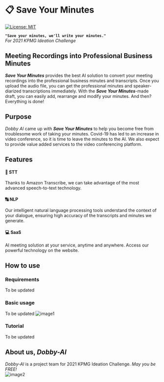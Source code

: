 # :clipboard: Save Your Minutes

[![License: MIT](https://img.shields.io/badge/License-MIT-yellow.svg)](https://opensource.org/licenses/MIT)

**`"Save your minutes, we'll write your minutes."`**   
*For 2021 KPMG Ideation Challenge*  

## Meeting Recordings into Professional Business Minutes
***Save Your Minutes*** provides the best AI solution to convert your meeting recordings into the professional business minutes and transcripts. Once you upload the audio file, you can get the professional minutes and speaker-diarized transcriptions immediately. With the ***Save Your Minutes***-made draft, you can easily add, rearrange and modify your minutes. And then? Everything is done!

## Purpose
*Dobby AI* came up with ***Save Your Minutes*** to help you become free from troublesome work of taking your minutes. Covid-19 has led to an increase in video conference, so it is time to leave the minutes to the AI. We also expect to provide value added services to the video conferencing platform.


## Features
#### :microphone: STT
Thanks to Amazon Transcribe, we can take advantage of the most advanced speech-to-text technology.

#### :capital_abcd: NLP
Our intelligent natural language processing tools understand the context of your dialogue, ensuring high accuracy of the transcripts and minutes we generate.

#### :computer: SaaS
AI meeting solution at your service, anytime and anywhere. Access our powerful technology on the website.

## How to use
### Requirements
To be updated

### Basic usage
To be updated
![image1](https://raw.githubusercontent.com/Soyeon-ErinLee/Dobby-AI/main/homepage.png)

### Tutorial 
To be updated

## About us, *Dobby-AI*
*Dobby-AI* is a project team for 2021 KPMG Ideation Challenge. *May you be FREE!*   
![image2](https://raw.githubusercontent.com/Soyeon-ErinLee/Dobby-AI/main/aboutus.png)
